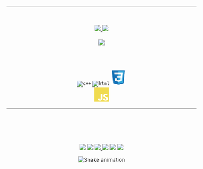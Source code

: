 <hr>
<br>
<br>
<div align="center">
  <a href="https://github.com/PedroSchuenck">
  <img height="150px" src="https://github-readme-stats.vercel.app/api?username=PedroSchuenck&how_icons=true&theme=chartreuse-dark&include_all_commits=true&count_private=true"/>
  <img height="150px" src="https://github-readme-stats.vercel.app/api/top-langs/?username=PedroSchuenck&layout=compact&langs_count=7&theme=chartreuse-dark"/>
    <br> <br>
    <a href="https://github.com/PedroSchuenck">
  <img align="center" src="https://github-readme-stats.vercel.app/api/top-langs/?username=PedroSchuenck&theme=chartreuse-dark&hide_langs_below=1" />
</a>
</div>
<br>
<br>
<div style="display: inline_block"  align="center">
  <br>
  
 
 

 <code><img height="40px" src="https://img.icons8.com/color/2x/c-plus-plus-logo.png" alt="c++"/></code>
   <code><img height="40px" src="https://cdn-icons-png.flaticon.com/128/331/331395.png" alt="html"/></code>
  <code><img  height="40px"  src="https://raw.githubusercontent.com/devicons/devicon/master/icons/css3/css3-original.svg" alt="css"/></code> 
   <code>  <img  height="40px" src="https://raw.githubusercontent.com/devicons/devicon/master/icons/javascript/javascript-plain.svg" alt="ECMAScript"/></code>
 
</div>
<hr>


<br>
  

 <br><br>
<div align="center" > 
  <a href="#" target="_blank"><img src="https://img.shields.io/badge/YouTube-FF0000?style=for-the-badge&logo=youtube&logoColor=white" target="_blank"></a>
  <a href="https://www.instagram.com/Pedro_Schuenck/" target="_blank"><img src="https://img.shields.io/badge/-Instagram-%23E4405F?style=for-the-badge&logo=instagram&logoColor=white" target="_blank"></a>
 	<a href="https://github.com/joaosarmento12345"><Img src="https://img.shields.io/badge/GitHub-100000?style=for-the-badge&logo=github&logoColor=white"</a>
 <a href="https://discord.gg/tbgRTVg9" target="_blank"><img src="https://img.shields.io/badge/Discord-7289DA?style=for-the-badge&logo=discord&logoColor=white" target="_blank"></a> 
  <a href ="#"><img src="https://img.shields.io/badge/-Gmail-%23333?style=for-the-badge&logo=gmail&logoColor=white" target="_blank"></a>
  <a href="#" target="_blank"><img src="https://img.shields.io/badge/-LinkedIn-%230077B5?style=for-the-badge&logo=linkedin&logoColor=white" target="_blank"></a> 

  ![Snake animation](https://joaosarmento12345.github.io/meu%20site/imagens/github-contribution-grid-snake.svg)
 
 
</div>
